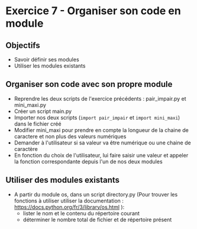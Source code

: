 # Exercice 7 - Organiser son code en module

## Objectifs 
* Savoir définir ses modules
* Utiliser les modules existants

## Organiser son code avec son propre module
* Reprendre les deux scripts de l'exercice précédents : pair_impair.py et mini_maxi.py
* Créer un script main.py 
* Importer nos deux scripts (`import pair_impair` et `import mini_maxi`) dans le fichier créé
* Modifier mini_maxi pour prendre en compte la longueur de la chaine de caractere et non plus des valeurs numériques
* Demander à l'utilisateur si sa valeur va être numérique ou une chaine de caractère
* En fonction du choix de l'utilisateur, lui faire saisir une valeur et appeler la fonction correspondante depuis l'un de nos deux modules

## Utiliser des modules existants
* A partir du module os, dans un script directory.py (Pour trouver les fonctions à utiliser utiliser la documentation : https://docs.python.org/fr/3/library/os.html ):
    * lister le nom et le contenu du répertoire courant
    * déterminer le nombre total de fichier et de répertoire présent  